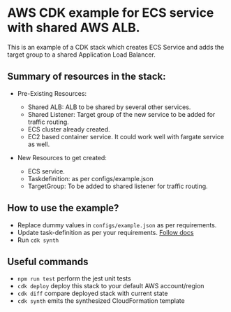 # AWS CDK example for ECS service with shared AWS ALB.

This is an example of a CDK stack which creates ECS Service and adds the target group to a shared Application Load Balancer.

## Summary of resources in the stack:
- Pre-Existing Resources:
    - Shared ALB: ALB to be shared by several other services.
    - Shared Listener: Target group of the new service to be added for traffic routing.
    - ECS cluster already created.
    - EC2 based container service. It could work well with fargate service as well.

- New Resources to get created:
    - ECS service.
    - Taskdefinition: as per configs/example.json
    - TargetGroup: To be added to shared listener for traffic routing.
    
## How to use the example?
- Replace dummy values in `configs/example.json` as per requirements. 
- Update task-definition as per your requirements. [Follow docs](https://docs.aws.amazon.com/cdk/api/latest/docs/aws-ecs-readme.html)
- Run `cdk synth`
## Useful commands

 * `npm run test`         perform the jest unit tests
 * `cdk deploy`           deploy this stack to your default AWS account/region
 * `cdk diff`             compare deployed stack with current state
 * `cdk synth`            emits the synthesized CloudFormation template

